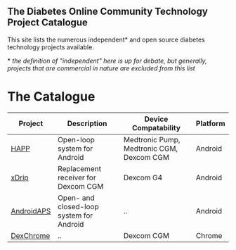 ## The Diabetes Online Community Technology Project Catalogue

This site lists the numerous independent\* and open source diabetes technology projects available.

\* _the definition of "independent" here is up for debate, but generally, projects that are commercial in nature are excluded from this list_

# The Catalogue

Project | Description | Device Compatability | Platform
------- | ----------- | -------------------- | --------
[HAPP](https://github.com/timomer/HAPP) | Open-loop system for Android | Medtronic Pump, Medtronic CGM, Dexcom CGM | Android
[xDrip](https://github.com/StephenBlackWasAlreadyTaken/xDrip) | Replacement receiver for Dexcom CGM | Dexcom G4 | Android
[AndroidAPS](https://github.com/MilosKozak/AndroidAPS) | Open- and closed-loop system for Android | .. | Android
[DexChrome](https://github.com/cobbs-totem/DexChrome) | .. | Dexcom CGM | Chrome


